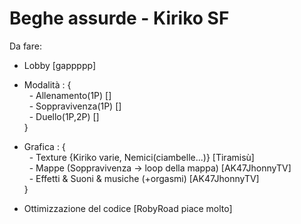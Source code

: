 # Beghe assurde - Kiriko SF

Da fare:
- Lobby [gappppp]
- Modalità : { \
&nbsp; - Allenamento(1P) [] \
&nbsp; - Soppravivenza(1P) [] \
&nbsp; - Duello(1P,2P) [] \
}
- Grafica : { \
&nbsp; - Texture {Kiriko varie, Nemici(ciambelle...)} [Tiramisù] \
&nbsp; - Mappe (Soppravivenza -> loop della mappa) [AK47JhonnyTV] \
&nbsp; - Effetti & Suoni & musiche (+orgasmi) [AK47JhonnyTV] \
}

- Ottimizzazione del codice [RobyRoad piace molto]


